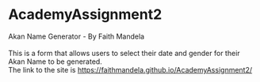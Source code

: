 # AcademyAssignment2
Akan Name Generator - By Faith Mandela<br/><br/>
This is a form that allows users to select their date and gender for their Akan Name to be generated. <br/>
The link to the site is https://faithmandela.github.io/AcademyAssignment2/
